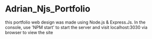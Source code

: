 # Adrian_Njs_Portfolio
this portfolio web design was made using Node.js & Express.Js.
In the console, use 'NPM start' to start the server and visit localhost:3030 via browser to view the site

